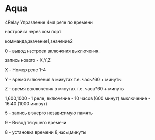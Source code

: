 # Aqua
4Relay
Управление 4мя реле по времени

настройка через ком порт


комманда,значение1,значение2


0 - вывод настроек включения выключения.

запись нового - X,Y,Z

X - Номер реле 1-4

Y - время включения в минутах т.е. часы*60 + минуты  

Z - время выключения в минутах т.е. часы*60 + минуты 

1,600,1000 -  1 реле, включение - 10 часов (600 минут) выключение - 16:40 (1000 минвут)

5 - запись в энерго независимую память

9 - Вывод текушего времени

8 - установка времени 8,часы,минуты


